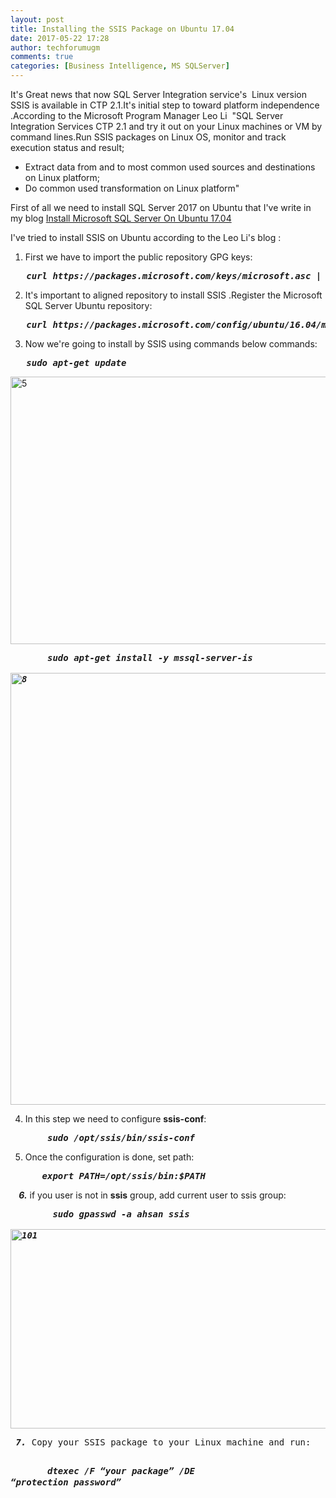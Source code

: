 ```yaml
---
layout: post
title: Installing the SSIS Package on Ubuntu 17.04
date: 2017-05-22 17:28
author: techforumugm
comments: true
categories: [Business Intelligence, MS SQLServer]
---
```

It's Great news that now SQL Server Integration service's  Linux version SSIS is available in CTP 2.1.It's initial step to toward platform independence .According to the Microsoft Program Manager Leo Li  "SQL Server Integration Services CTP 2.1 and try it out on your Linux machines or VM by command lines.Run SSIS packages on Linux OS, monitor and track execution status and result;
<ul>
	<li>Extract data from and to most common used sources and destinations on Linux platform;</li>
	<li>Do common used transformation on Linux platform"</li>
</ul>
First of all we need to install SQL Server 2017 on Ubuntu that I've write in my blog
<a href="https://techforumugm.wordpress.com/2017/05/13/install-microsoft-sql-server-on-ubuntu-linux/">Install Microsoft SQL Server On Ubuntu 17.04</a>

I've tried to install SSIS on Ubuntu according to the Leo Li's blog :
<ol>
	<li>First we have to import the public repository GPG keys:</li>
</ol>
<pre><strong><em>   curl https://packages.microsoft.com/keys/microsoft.asc | sudo apt-key add</em></strong></pre>
<ol start="2">
	<li>It's important to aligned repository to install SSIS .Register the Microsoft SQL Server Ubuntu repository:</li>
</ol>
<pre><strong>   <em>curl https://packages.microsoft.com/config/ubuntu/16.04/mssql-server.list | sudo tee /etc/apt/sources.list.d/mssql-server.list</em></strong></pre>
<ol start="3">
	<li>Now we're going to install by SSIS using commands below commands:</li>
</ol>
<pre><strong><em>   sudo apt-get update</em></strong></pre>
<img class="alignnone size-full wp-image-537" src="https://techforumugm.files.wordpress.com/2017/05/51.png" alt="5" width="796" height="428" />
<pre><strong><em>       </em></strong><strong><em>sudo apt-get install -y mssql-server-is</em></strong><strong><em> 

<img class="alignnone size-full wp-image-556" src="https://techforumugm.files.wordpress.com/2017/05/8.png" alt="8" width="901" height="691" />
</em></strong></pre>
<ol start="4">
	<li>In this step we need to configure <strong>ssis-conf</strong>:</li>
</ol>
<pre><strong><em>       sudo /opt/ssis/bin/ssis-conf</em></strong></pre>
<ol start="5">
	<li>Once the configuration is done, set path:</li>
</ol>
<pre><b><i>      </i></b><strong><em>export PATH=/opt/ssis/bin:$PATH</em></strong></pre>
<strong><em>    6.</em></strong> if you user is not in <strong>ssis</strong> group, add current user to ssis group:
<pre><b><i>        </i></b><strong><em>sudo gpasswd -a ahsan ssis

<img class="alignnone size-full wp-image-573" src="https://techforumugm.files.wordpress.com/2017/05/101.png" alt="101" width="556" height="319" />
</em></strong></pre>
<pre><strong><em> 7. </em></strong>Copy your SSIS package to your Linux machine and run:

<b><i>       </i></b><strong><em>dtexec /F “your package” /DE “protection password”</em></strong></pre>
&nbsp;
